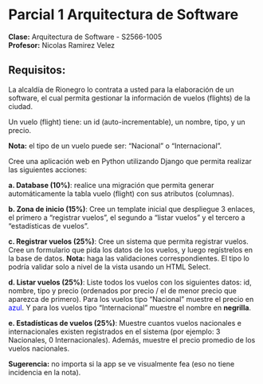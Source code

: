 # Parcial 1 Arquitectura de Software

**Clase:** Arquitectura de Software - S2566-1005  
**Profesor:** Nicolas Ramirez Velez

## **Requisitos:**

La alcaldía de Rionegro lo contrata a usted para la elaboración de un software, el cual permita gestionar la información de vuelos (flights) de la ciudad.
  
Un vuelo (flight) tiene: un id (auto-incrementable), un nombre, tipo, y un precio.
  
**Nota:** el tipo de un vuelo puede ser: “Nacional” o “Internacional”.
  
Cree una aplicación web en Python utilizando Django que permita realizar las siguientes acciones:
  
**a. Database (10%)**: realice una migración que permita generar automáticamente la tabla vuelo (flight) con sus atributos (columnas).
  
**b. Zona de inicio (15%)**: Cree un template inicial que despliegue 3 enlaces, el primero a “registrar vuelos”, el segundo a “listar vuelos” y el tercero a “estadísticas de vuelos”. 
  
**c. Registrar vuelos (25%)**: Cree un sistema que permita registrar vuelos. Cree un formulario que pida los datos de los vuelos, y luego regístrelos en la base de datos. **Nota:** haga las validaciones correspondientes. El tipo lo podría validar solo a nivel de la vista usando un HTML Select.
  
**d. Listar vuelos (25%)**: Liste todos los vuelos con los siguientes datos: id, nombre, tipo y precio (ordenados por precio / el de menor precio que aparezca de primero). Para los vuelos tipo “Nacional” muestre el precio en <span style="color:blue">azul</span>. Y para los vuelos tipo “Internacional” muestre el nombre en **negrilla**.
  
**e. Estadísticas de vuelos (25%)**: Muestre cuantos vuelos nacionales e internacionales existen registrados en el sistema (por ejemplo: 3 Nacionales, 0 Internacionales). Además, muestre el precio promedio de los vuelos nacionales.
  
**Sugerencia:** no importa si la app se ve visualmente fea (eso no tiene incidencia en la nota).

